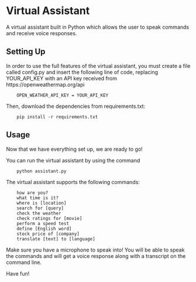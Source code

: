 # Virtual Assistant
A virtual assistant built in Python which allows the user to speak commands and receive voice responses.

<h2> Setting Up </h2>
In order to use the full features of the virtual assistant, you must create a file called config.py and insert the following line of code,
replacing YOUR_API_KEY with an API key received from https://openweathermap.org/api

        OPEN_WEATHER_API_KEY = YOUR_API_KEY

Then, download the dependencies from requirements.txt:

        pip install -r requirements.txt

<h2> Usage </h2>
Now that we have everything set up, we are ready to go!

You can run the virtual assistant by using the command

        python assistant.py

The virtual assistant supports the following commands:

        how are you?
        what time is it?
        where is [location]
        search for [query]
        check the weather
        check ratings for [movie]
        perform a speed test
        define [English word]
        stock price of [company]
        translate [text] to [language]

Make sure you have a microphone to speak into! You will be able to speak the commands and will get a voice response along with a transcript on the command line.

Have fun!